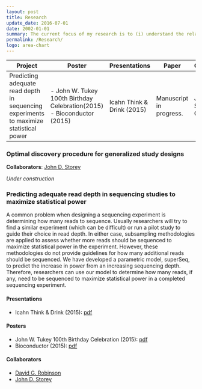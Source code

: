 ```yaml
---
layout: post
title: Research
update_date: 2016-07-01
date: 2002-01-01
summary: The current focus of my research is to (i) understand the relationship between sequencing depth and statistical power in sequencing studies and (ii) improve multiple hypothesis testing in high-dimensional data.
permalink: /Research/
logo: area-chart
---
```



<!--* Experimental design in sequencing studies
  - [Predicting adequate read depth in sequencing studies to maximize statistical power](#predicting-adequate-read-depth-in-sequencing-studies-to-maximize-statistical-power)
* Multiple testing in high-dimensional data
  - [Optimal discovery procedure for generalized study designs](#optimal-discovery-procedure-for-generalized-study-designs)
  - Optimally combining p-values for multiple testing
--->

| Project                                                                                | Poster                                                                 | Presentations              | Paper                   | Collaborators                    |
|----------------------------------------------------------------------------------------|------------------------------------------------------------------------|----------------------------|-------------------------|----------------------------------|
| Predicting adequate read depth in sequencing experiments to maximize statistical power | - John W. Tukey 100th Birthday Celebration(2015) - Bioconductor (2015) | Icahn Think & Drink (2015) | Manuscript in progress. | John D. Storey David G. Robinson |


### Optimal discovery procedure for generalized study designs
**Collaborators**: [John D. Storey](http://genomine.org)

*Under construction*


### Predicting adequate read depth in sequencing studies to maximize statistical power

A common problem when designing a sequencing experiment is determining how many reads to sequence. Usually researchers will try to find a similar experiment (which can be difficult) or run a pilot study to guide their choice in read depth. In either case, subsampling methodologies are applied to assess whether more reads should be sequenced to maximize statistical power in the experiment. However, these methodologies do not provide guidelines for how many additional reads should be sequenced. We have developed a parametric model, superSeq, to predict the increase in power from an increasing sequencing depth. Therefore, researchers can use our model to determine how many reads, if any, need to be sequenced to maximize statistical power in a completed sequencing experiment.

#### Presentations 

- Icahn Think & Drink (2015): [pdf](http://ajbass.github.io/superSeq_icahn.pdf)

#### Posters

- John W. Tukey 100th Birthday Celebration (2015): [pdf](http://ajbass.github.io//bioc_poster.pdf)
- Bioconductor (2015): [pdf](http://ajbass.github.io//bioc_poster.pdf)

#### Collaborators
- [David G. Robinson](http://varianceexplained.org/)
- [John D. Storey](http://genomine.org)


[1]: http://ajbass.github.io/R-packages
[2]: http://ajbass.github.io/andrewbass_cv.pdf
[3]: http://ajbass.github.io/Projects
